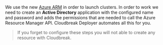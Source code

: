 We use the new [Azure ARM](https://azure.microsoft.com/en-us/documentation/articles/resource-group-overview/) in 
order to launch clusters. In order to work we need to create an **Active Directory** application with the configured name and password and adds the permissions that are needed to call the Azure Resource Manager API. Cloudbreak Deployer automates all this for you.

> If you forget to configure these steps you will not able to create any resource with Cloudbreak.